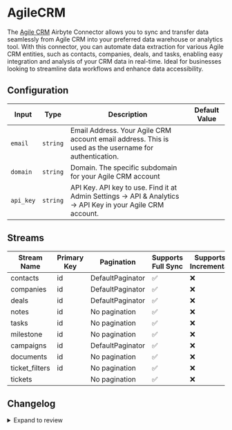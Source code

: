 # AgileCRM
The [Agile CRM](https://agilecrm.com/) Airbyte Connector allows you to sync and transfer data seamlessly from Agile CRM into your preferred data warehouse or analytics tool. With this connector, you can automate data extraction for various Agile CRM entities, such as contacts, companies, deals, and tasks, enabling easy integration and analysis of your CRM data in real-time. Ideal for businesses looking to streamline data workflows and enhance data accessibility.

## Configuration

| Input | Type | Description | Default Value |
|-------|------|-------------|---------------|
| `email` | `string` | Email Address. Your Agile CRM account email address. This is used as the username for authentication. |  |
| `domain` | `string` | Domain. The specific subdomain for your Agile CRM account |  |
| `api_key` | `string` | API Key. API key to use. Find it at Admin Settings -&gt; API &amp; Analytics -&gt; API Key in your Agile CRM account. |  |

## Streams
| Stream Name | Primary Key | Pagination | Supports Full Sync | Supports Incremental |
|-------------|-------------|------------|---------------------|----------------------|
| contacts | id | DefaultPaginator | ✅ |  ❌  |
| companies | id | DefaultPaginator | ✅ |  ❌  |
| deals | id | DefaultPaginator | ✅ |  ❌  |
| notes | id | No pagination | ✅ |  ❌  |
| tasks | id | No pagination | ✅ |  ❌  |
| milestone | id | No pagination | ✅ |  ❌  |
| campaigns | id | DefaultPaginator | ✅ |  ❌  |
| documents | id | No pagination | ✅ |  ❌  |
| ticket_filters | id | No pagination | ✅ |  ❌  |
| tickets |  | No pagination | ✅ |  ❌  |

## Changelog

<details>
  <summary>Expand to review</summary>

| Version          | Date              | Pull Request | Subject        |
|------------------|-------------------|--------------|----------------|
| 0.0.25 | 2025-07-05 | [62538](https://github.com/airbytehq/airbyte/pull/62538) | Update dependencies |
| 0.0.24 | 2025-06-21 | [61109](https://github.com/airbytehq/airbyte/pull/61109) | Update dependencies |
| 0.0.23 | 2025-05-24 | [60661](https://github.com/airbytehq/airbyte/pull/60661) | Update dependencies |
| 0.0.22 | 2025-05-10 | [59338](https://github.com/airbytehq/airbyte/pull/59338) | Update dependencies |
| 0.0.21 | 2025-04-26 | [58694](https://github.com/airbytehq/airbyte/pull/58694) | Update dependencies |
| 0.0.20 | 2025-04-19 | [58248](https://github.com/airbytehq/airbyte/pull/58248) | Update dependencies |
| 0.0.19 | 2025-04-12 | [57630](https://github.com/airbytehq/airbyte/pull/57630) | Update dependencies |
| 0.0.18 | 2025-04-05 | [57141](https://github.com/airbytehq/airbyte/pull/57141) | Update dependencies |
| 0.0.17 | 2025-03-29 | [56558](https://github.com/airbytehq/airbyte/pull/56558) | Update dependencies |
| 0.0.16 | 2025-03-22 | [56096](https://github.com/airbytehq/airbyte/pull/56096) | Update dependencies |
| 0.0.15 | 2025-03-08 | [55419](https://github.com/airbytehq/airbyte/pull/55419) | Update dependencies |
| 0.0.14 | 2025-03-01 | [54908](https://github.com/airbytehq/airbyte/pull/54908) | Update dependencies |
| 0.0.13 | 2025-02-22 | [54256](https://github.com/airbytehq/airbyte/pull/54256) | Update dependencies |
| 0.0.12 | 2025-02-15 | [53924](https://github.com/airbytehq/airbyte/pull/53924) | Update dependencies |
| 0.0.11 | 2025-02-08 | [53425](https://github.com/airbytehq/airbyte/pull/53425) | Update dependencies |
| 0.0.10 | 2025-02-01 | [52913](https://github.com/airbytehq/airbyte/pull/52913) | Update dependencies |
| 0.0.9 | 2025-01-25 | [52214](https://github.com/airbytehq/airbyte/pull/52214) | Update dependencies |
| 0.0.8 | 2025-01-18 | [51764](https://github.com/airbytehq/airbyte/pull/51764) | Update dependencies |
| 0.0.7 | 2025-01-11 | [51269](https://github.com/airbytehq/airbyte/pull/51269) | Update dependencies |
| 0.0.6 | 2024-12-28 | [50483](https://github.com/airbytehq/airbyte/pull/50483) | Update dependencies |
| 0.0.5 | 2024-12-21 | [50157](https://github.com/airbytehq/airbyte/pull/50157) | Update dependencies |
| 0.0.4 | 2024-12-14 | [49588](https://github.com/airbytehq/airbyte/pull/49588) | Update dependencies |
| 0.0.3 | 2024-12-12 | [49279](https://github.com/airbytehq/airbyte/pull/49279) | Update dependencies |
| 0.0.2 | 2024-12-11 | [49026](https://github.com/airbytehq/airbyte/pull/49026) | Starting with this version, the Docker image is now rootless. Please note that this and future versions will not be compatible with Airbyte versions earlier than 0.64 |
| 0.0.1 | 2024-11-08 | | Initial release by [@parthiv11](https://github.com/parthiv11) via Connector Builder |

</details>
